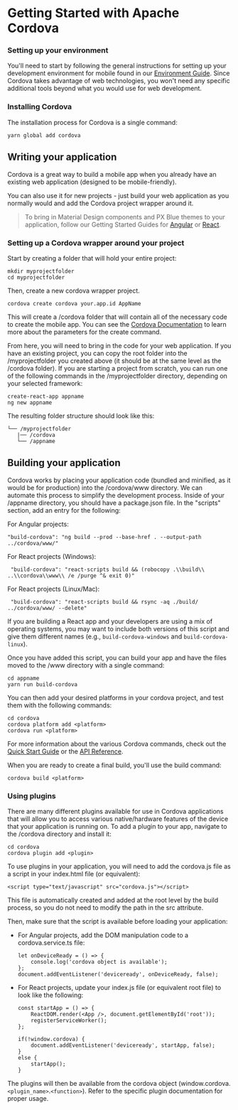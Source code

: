 # Getting Started with Apache Cordova

### Setting up your environment
You'll need to start by following the general instructions for setting up your development environment for mobile found in our [Environment Guide](/development/environment). Since Cordova takes advantage of web technologies, you won't need any specific additional tools beyond what you would use for web development.

### Installing Cordova
The installation process for Cordova is a single command:

```
yarn global add cordova
```

## Writing your application
Cordova is a great way to build a mobile app when you already have an existing web application (designed to be mobile-friendly). 

You can also use it for new projects - just build your web application as you normally would and add the Cordova project wrapper around it.

>To bring in Material Design components and PX Blue themes to your application, follow our Getting Started Guides for [Angular](/development/frameworks-web/angular) or [React](/development/frameworks-web/react).

### Setting up a Cordova wrapper around your project
Start by creating a folder that will hold your entire project:

```
mkdir myprojectfolder
cd myprojectfolder
```

Then, create a new cordova wrapper project. 

```
cordova create cordova your.app.id AppName
```

This will create a /cordova folder that will contain all of the necessary code to create the mobile app. You can see the [Cordova Documentation](https://cordova.apache.org/docs/en/latest/reference/cordova-cli/index.html#cordova-create-command) to learn more about the parameters for the create command.

From here, you will need to bring in the code for your web application. If you have an existing project, you can copy the root folder into the /myprojectfolder you created above (it should be at the same level as the /cordova folder). If you are starting a project from scratch, you can run one of the following commands in the /myprojectfolder directory, depending on your selected framework:

```
create-react-app appname
ng new appname
```
The resulting folder structure should look like this:
```
└── /myprojectfolder         
   |── /cordova
   └── /appname
```

## Building your application
Cordova works by placing your application code (bundled and minified, as it would be for production) into the /cordova/www directory. We can automate this process to simplify the development process. Inside of your /appname directory, you should have a package.json file. In the "scripts" section, add an entry for the following:

For Angular projects:
```
"build-cordova": "ng build --prod --base-href . --output-path ../cordova/www/"
```

For React projects (Windows):
```
 "build-cordova": "react-scripts build && (robocopy .\\build\\ ..\\cordova\\www\\ /e /purge ^& exit 0)"
```

For React projects (Linux/Mac):
```
 "build-cordova": "react-scripts build && rsync -aq ./build/ ../cordova/www/ --delete"
```

If you are building a React app and your developers are using a mix of operating systems, you may want to include both versions of this script and give them different names (e.g., ```build-cordova-windows``` and ```build-cordova-linux```).

Once you have added this script, you can build your app and have the files moved to the /www directory with a single command:

```
cd appname
yarn run build-cordova
```

You can then add your desired platforms in your cordova project, and test them with the following commands:

```
cd cordova
cordova platform add <platform>
cordova run <platform>
```

For more information about the various Cordova commands, check out the [Quick Start Guide](https://cordova.apache.org/docs/en/latest/guide/cli/) or the [API Reference](https://cordova.apache.org/docs/en/latest/reference/cordova-cli/index.html).

When you are ready to create a final build, you'll use the build command:

```
cordova build <platform>
```

### Using plugins

There are many different plugins available for use in Cordova applications that will allow you to access various native/hardware features of the device that your application is running on. To add a plugin to your app, navigate to the /cordova directory and install it:

```
cd cordova
cordova plugin add <plugin>
```

To use plugins in your application, you will need to add the cordova.js file as a script in your index.html file (or equivalent):

```
<script type="text/javascript" src="cordova.js"></script>
```

This file is automatically created and added at the root level by the build process, so you do not need to modify the path in the src attribute.

Then, make sure that the script is available before loading your application:

- For Angular projects, add the DOM manipulation code to a cordova.service.ts file:
    ```
    let onDeviceReady = () => {
        console.log('cordova object is available');
    };
    document.addEventListener('deviceready', onDeviceReady, false);
    ```

- For React projects, update your index.js file (or equivalent root file) to look like the following:
    ```
    const startApp = () => {
        ReactDOM.render(<App />, document.getElementById('root'));
        registerServiceWorker();
    };

    if(!window.cordova) {
        document.addEventListener('deviceready', startApp, false);
    } 
    else {
        startApp();
    }
    ```

The plugins will then be available from the cordova object (window.cordova.```<plugin_name>```.```<function>```). Refer to the specific plugin documentation for proper usage.